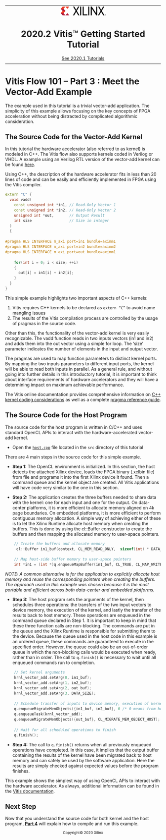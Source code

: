 ﻿<table class="sphinxhide">
 <tr>
   <td align="center"><img src="https://raw.githubusercontent.com/Xilinx/Image-Collateral/main/xilinx-logo.png" width="30%"/><h1>2020.2 Vitis™ Getting Started Tutorial</h1>
   <a href="https://github.com/Xilinx/Vitis-Tutorials/tree/2020.1">See 2020.1 Tutorials</a>
   </td>
 </tr>
 <tr>
 <td>
 </td>
 </tr>
</table>

# Vitis Flow 101 – Part 3 : Meet the Vector-Add Example

 The example used in this tutorial is a trivial vector-add application. The simplicity of this example allows focusing on the key concepts of FPGA acceleration without being distracted by complicated algorithmic consideration.

 

## The Source Code for the Vector-Add Kernel 

In this tutorial the hardware accelerator (also referred to as kernel) is modeled in C++. The Vitis flow also supports kernels coded in Verilog or VHDL. A example using an Verilog RTL version of the vector-add kernel can be found [here](https://github.com/Xilinx/Vitis_Accel_Examples/tree/master/rtl_kernels/rtl_vadd).

Using C++, the description of the hardware accelerator fits in less than 20 lines of code and can be easily and efficiently implemented in FPGA using the Vitis compiler.

```cpp
extern "C" {
  void vadd(
    const unsigned int *in1, // Read-Only Vector 1
    const unsigned int *in2, // Read-Only Vector 2
    unsigned int *out,       // Output Result
    int size                 // Size in integer
  )
  {

#pragma HLS INTERFACE m_axi port=in1 bundle=aximm1
#pragma HLS INTERFACE m_axi port=in2 bundle=aximm2
#pragma HLS INTERFACE m_axi port=out bundle=aximm1

    for(int i = 0; i < size; ++i)
    {
      out[i] = in1[i] + in2[i];
    }
  }
}
```


This simple example highlights two important aspects of C++ kernels:
1. Vitis requires C++ kernels to be declared as `extern “C”` to avoid name mangling issues
2. The results of the Vitis compilation process are controlled by the usage of pragmas in the source code. 

Other than this, the functionality of the vector-add kernel is very easily recognizable. The vadd function reads in two inputs vectors (in1 and in2) and adds them into the out vector using a simple for loop. The ‘size’ parameter indicates the number of elements in the input and output vector. 

The pragmas are used to map function parameters to distinct kernel ports. By mapping the two inputs parameters to different input ports, the kernel will be able to read both inputs in parallel. As a general rule, and without going into further details in this introductory tutorial, it is important to think about interface requirements of hardware accelerators and they will have a determining impact on maximum achievable performance.

The Vitis online documentation provides comprehensive information on [C++ kernel coding considerations](https://www.xilinx.com/html_docs/xilinx2020_2/vitis_doc/devckernels.html#rjk1519742919747) as well as a complete [pragma reference guide](https://www.xilinx.com/html_docs/xilinx2020_2/vitis_doc/tfo1593136615570.html).




## The Source Code for the Host Program 

The source code for the host program is written in C/C++ and uses standard OpenCL APIs to interact with the hardware-accelerated vector-add kernel.

* Open the [`host.cpp`](./example/src/host.cpp) file located in the `src` directory of this tutorial

There are 4 main steps in the source code for this simple example.

* **Step 1:** The OpenCL environment is initialized. In this section, the host detects the attached Xilinx device, loads the FPGA binary (.xclbin file) from file and programs it into the first Xilinx device it found. Then a command queue and the kernel object are created. All Vitis applications will have code very similar to the one in this section.

 * **Step 2:** The application creates the three buffers needed to share data with the kernel: one for each input and one for the output. On data-center platforms, it is more efficient to allocate memory aligned on 4k page boundaries. On embedded platforms, it is more efficient to perform contiguous memory allocation. A simple way of achieving either of these is to let the Xilinx Runtime allocate host memory when creating the buffers. This is done by using the cl::Buffer constructor to create the buffers and then mapping the allocated memory to user-space pointers.

```cpp
    // Create the buffers and allocate memory   
     cl::Buffer in1_buf(context, CL_MEM_READ_ONLY,  sizeof(int) * DATA_SIZE, NULL, &err);

    // Map host-side buffer memory to user-space pointers
    int *in1 = (int *)q.enqueueMapBuffer(in1_buf, CL_TRUE, CL_MAP_WRITE, 0, sizeof(int) * DATA_SIZE);
```

*NOTE: A common alternative is for the application to explicitly allocate host memory and reuse the corresponding pointers when creating the buffers. The approach used in this example was chosen because it is the most portable and efficient across both data-center and embedded platforms.*


* **Step 3:** The host program sets the arguments of the kernel, then schedules three operations: the transfers of the two input vectors to device memory, the execution of the kernel, and lastly the transfer of the results back to host memory. These operations are enqueued in the command queue declared in Step 1. It is important to keep in mind that these three function calls are non-blocking. The commands are put in the queue and the Xilinx Runtime is responsible for submitting them to the device. Because the queue used in the host code in this example is an ordered queue, these commands are guaranteed to execute in the specified order. However, the queue could also be an out-of-order queue in which the non-blocking calls would be executed when ready, rather than in order. The call to `q.finish()` is necessary to wait until all enqueued commands run to completion. 

```cpp
    // Set kernel arguments
    krnl_vector_add.setArg(0, in1_buf);
    krnl_vector_add.setArg(1, in2_buf);
    krnl_vector_add.setArg(2, out_buf);
    krnl_vector_add.setArg(3, DATA_SIZE);

    // Schedule transfer of inputs to device memory, execution of kernel, and transfer of outputs back to host memory
    q.enqueueMigrateMemObjects({in1_buf, in2_buf}, 0 /* 0 means from host*/); 
    q.enqueueTask(krnl_vector_add);
    q.enqueueMigrateMemObjects({out_buf}, CL_MIGRATE_MEM_OBJECT_HOST);

    // Wait for all scheduled operations to finish
    q.finish();
```

* **Step 4:** The call to `q.finish()` returns when all previously enqueued operations have completed. In this case, it implies that the output buffer containing the results of the kernel have been migrated back to host memory and can safely be used by the software application. Here the results are simply checked against expected values before the program finishes.

This example shows the simplest way of using OpenCL APIs to interact with the hardware accelerator. As always, additional information can be found in the [Vitis documentation](https://www.xilinx.com/html_docs/xilinx2020_2/vitis_doc/devhostapp.html#vpy1519742402284). 



## Next Step

Now that you understand the source code for both kernel and the host program, [**Part 4**](./Part4.md) will explain how to compile and run this example.

 

<p align="center"><sup>Copyright&copy; 2020 Xilinx</sup></p>
